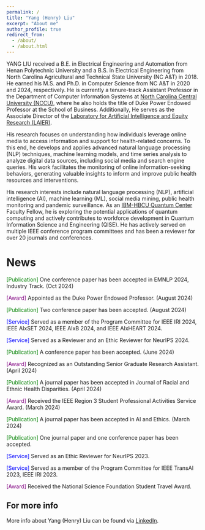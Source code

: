 ```yaml
---
permalink: /
title: "Yang (Henry) Liu"
excerpt: "About me"
author_profile: true
redirect_from: 
  - /about/
  - /about.html
---
```

YANG LIU received a B.E. in Electrical Engineering and Automation from Henan Polytechnic University and a B.S. in Electrical Engineering from North Carolina Agricultural and Technical State University (NC A&T) in 2018. He earned his M.S. and Ph.D. in Computer Science from NC A&T in 2020 and 2024, respectively. He is currently a tenure-track Assistant Professor in the Department of Computer Information Systems at [North Carolina Central University (NCCU)](https://www.nccu.edu), where he also holds the title of Duke Power Endowed Professor at the School of Business. Additionally, He serves as the Associate Director of the [Laboratory for Artificial Intelligence and Equity Research (LAIER)](https://www.nccu.edu/slis/laboratory-artificial-intelligence-and-equity-research-laier).

His research focuses on understanding how individuals leverage online media to access information and support for health-related concerns. To this end, he develops and applies advanced natural language processing (NLP) techniques, machine learning models, and time series analysis to analyze digital data sources, including social media and search engine queries. His work facilitates the monitoring of online information-seeking behaviors, generating valuable insights to inform and improve public health resources and interventions.

His research interests include natural language processing (NLP), artificial intelligence (AI), machine learning (ML), social media mining, public health monitoring and pandemic surveillance. As an [IBM-HBCU Quantum Center](https://www.hbcuquantumcenter.org/) Faculty Fellow, he is exploring the potential applications of quantum computing and actively contributes to workforce development in Quantum Information Science and Engineering (QISE). He has actively served on multiple IEEE conference program committees and has been a reviewer for over 20 journals and conferences.

News
======
<html>
<head>
    <style>
        .service {
            color: blue;
        }
        .award {
            color: purple;
        }
      .publication {
            color: green;
        }
    </style>
</head>
<body>
<p> <span class="publication">[Publication]</span> One conference paper has been accepted in EMNLP 2024, Industry Track. (Oct 2024)</p>
<p> <span class="award">[Award]</span> Appointed as the Duke Power Endowed Professor. (August 2024)</p>
<p> <span class="publication">[Publication]</span> Two conference paper has been accepted. (August 2024)</p>
<p> <span class="service">[Service]</span> Served as a member of the Program Committee for IEEE IRI 2024, IEEE AIxSET 2024, IEEE AIxB 2024, and IEEE AIxHEART 2024.</p>
<p> <span class="service">[Service]</span> Served as a Reviewer and an Ethic Reviewer for NeurIPS 2024.</p>
<p> <span class="publication">[Publication]</span> A conference paper has been accepted. (June 2024)</p>
<p> <span class="award">[Award]</span> Recognized as an Outstanding Senior Graduate Research Assistant. (April 2024)</p>
<p> <span class="publication">[Publication]</span> A journal paper has been accepted in Journal of Racial and Ethnic Health Disparities. (April 2024)</p>
<p> <span class="award">[Award]</span> Received the IEEE Region 3 Student Professional Activities Service Award. (March 2024)</p>
<p> <span class="publication">[Publication]</span> A journal paper has been accepted in AI and Ethics. (March 2024)</p>
<p> <span class="publication">[Publication]</span> One journal paper and one conference paper has been accepted.</p>
<p> <span class="service">[Service]</span> Served as an Ethic Reviewer for NeurIPS 2023.</p>
<p> <span class="service">[Service]</span> Served as a member of the Program Committee for IEEE TransAI 2023, IEEE IRI 2023.</p>
<p> <span class="award">[Award]</span> Received the National Science Foundation Student Travel Award.</p>

</body>
</html>


For more info
------
More info about Yang (Henry) Liu can be found via [LinkedIn](https://www.linkedin.com/in/yang-liu-575673185/). 
 
